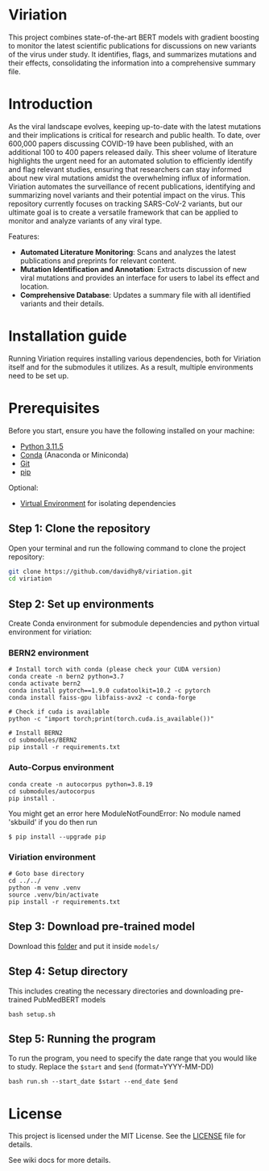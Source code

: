 # Viriation
This project combines state-of-the-art BERT models with gradient boosting to monitor the latest scientific publications for discussions on new variants of the virus under study. It identifies, flags, and summarizes mutations and their effects, consolidating the information into a comprehensive summary file.

# Introduction 
As the viral landscape evolves, keeping up-to-date with the latest mutations and their implications is critical for research and public health. To date, over 600,000 papers discussing COVID-19 have been published, with an additional 100 to 400 papers released daily. This sheer volume of literature highlights the urgent need for an automated solution to efficiently identify and flag relevant studies, ensuring that researchers can stay informed about new viral mutations amidst the overwhelming influx of information. Viriation automates the surveillance of recent publications, identifying and summarizing novel variants and their potential impact on the virus. This repository currently focuses on tracking SARS-CoV-2 variants, but our ultimate goal is to create a versatile framework that can be applied to monitor and analyze variants of any viral type.

Features:
- **Automated Literature Monitoring**: Scans and analyzes the latest publications and preprints for relevant content. 
- **Mutation Identification and Annotation**: Extracts discussion of new viral mutations and provides an interface for users to label its effect and location. 
- **Comprehensive Database**: Updates a summary file with all identified variants and their details.

# Installation guide
Running Viriation requires installing various dependencies, both for Viriation itself and for the submodules it utilizes. As a result, multiple environments need to be set up.

# Prerequisites
Before you start, ensure you have the following installed on your machine:
- [Python 3.11.5](https://www.python.org/downloads/)
- [Conda](https://docs.conda.io/projects/conda/en/latest/user-guide/install/index.html) (Anaconda or Miniconda)
- [Git](https://git-scm.com/downloads)
- [pip](https://pip.pypa.io/en/stable/installation/)
  
Optional:
- [Virtual Environment](https://docs.python.org/3/library/venv.html) for isolating dependencies

## Step 1: Clone the repository
Open your terminal and run the following command to clone the project repository:
```bash
git clone https://github.com/davidhy8/viriation.git
cd viriation
```

## Step 2: Set up environments
Create Conda environment for submodule dependencies and python virtual environment for viriation:

### BERN2 environment
```
# Install torch with conda (please check your CUDA version)
conda create -n bern2 python=3.7
conda activate bern2
conda install pytorch==1.9.0 cudatoolkit=10.2 -c pytorch
conda install faiss-gpu libfaiss-avx2 -c conda-forge

# Check if cuda is available
python -c "import torch;print(torch.cuda.is_available())"

# Install BERN2
cd submodules/BERN2
pip install -r requirements.txt
```
### Auto-Corpus environment
```
conda create -n autocorpus python=3.8.19
cd submodules/autocorpus
pip install .
```
You might get an error here ModuleNotFoundError: No module named 'skbuild' if you do then run
```
$ pip install --upgrade pip
```

### Viriation environment
```
# Goto base directory
cd ../../
python -m venv .venv
source .venv/bin/activate
pip install -r requirements.txt
```

## Step 3: Download pre-trained model
Download this [folder](https://drive.google.com/drive/folders/1qW7AAjQoAgopW4FVELnfDyCa_Y9Olv7l?usp=sharing) and put it inside `models/`

## Step 4: Setup directory
This includes creating the necessary directories and downloading pre-trained PubMedBERT models
```
bash setup.sh
```

## Step 5: Running the program
To run the program, you need to specify the date range that you would like to study. Replace the `$start` and `$end` (format=YYYY-MM-DD)
```
bash run.sh --start_date $start --end_date $end
```

# License 
This project is licensed under the MIT License. See the [LICENSE](LICENSE) file for details.

See wiki docs for more details.
